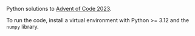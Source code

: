 Python solutions to [Advent of Code 2023](https://adventofcode.com/2023).

To run the code, install a virtual environment with Python >= 3.12 and the `numpy` library.

